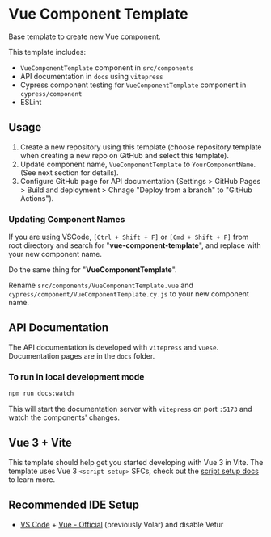 # Vue Component Template

Base template to create new Vue component.

This template includes:

- `VueComponentTemplate` component in `src/components`
- API documentation in `docs` using `vitepress`
- Cypress component testing for `VueComponentTemplate` component in `cypress/component`
- ESLint


## Usage

1. Create a new repository using this template (choose repository template when creating a new repo on GitHub and select this template).
2. Update component name, `VueComponentTemplate` to `YourComponentName`. (See next section for details).
3. Configure GitHub page for API documentation (Settings > GitHub Pages > Build and deployment > Chnage "Deploy from a branch" to "GitHub Actions").

### Updating Component Names

If you are using VSCode, `[Ctrl + Shift + F]` or `[Cmd + Shift + F]` from root directory and search for "**vue-component-template**", and replace with your new component name.

Do the same thing for "**VueComponentTemplate**".

Rename `src/components/VueComponentTemplate.vue` and `cypress/component/VueComponentTemplate.cy.js` to your new component name.


## API Documentation

The API documentation is developed with `vitepress` and `vuese`. Documentation pages are in the `docs` folder.

### To run in local development mode
```bash
npm run docs:watch
```

This will start the documentation server with `vitepress` on port `:5173` and watch the components' changes.


## Vue 3 + Vite

This template should help get you started developing with Vue 3 in Vite. The template uses Vue 3 `<script setup>` SFCs, check out the [script setup docs](https://v3.vuejs.org/api/sfc-script-setup.html#sfc-script-setup) to learn more.

## Recommended IDE Setup

- [VS Code](https://code.visualstudio.com/) + [Vue - Official](https://marketplace.visualstudio.com/items?itemName=Vue.volar) (previously Volar) and disable Vetur
